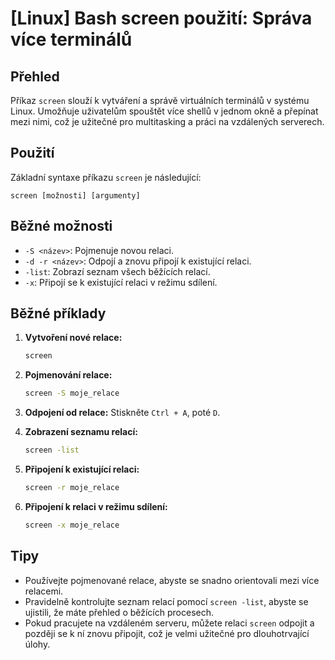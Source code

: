 # [Linux] Bash screen použití: Správa více terminálů

## Přehled
Příkaz `screen` slouží k vytváření a správě virtuálních terminálů v systému Linux. Umožňuje uživatelům spouštět více shellů v jednom okně a přepínat mezi nimi, což je užitečné pro multitasking a práci na vzdálených serverech.

## Použití
Základní syntaxe příkazu `screen` je následující:

```
screen [možnosti] [argumenty]
```

## Běžné možnosti
- `-S <název>`: Pojmenuje novou relaci.
- `-d -r <název>`: Odpojí a znovu připojí k existující relaci.
- `-list`: Zobrazí seznam všech běžících relací.
- `-x`: Připojí se k existující relaci v režimu sdílení.

## Běžné příklady
1. **Vytvoření nové relace:**
   ```bash
   screen
   ```

2. **Pojmenování relace:**
   ```bash
   screen -S moje_relace
   ```

3. **Odpojení od relace:**
   Stiskněte `Ctrl + A`, poté `D`.

4. **Zobrazení seznamu relací:**
   ```bash
   screen -list
   ```

5. **Připojení k existující relaci:**
   ```bash
   screen -r moje_relace
   ```

6. **Připojení k relaci v režimu sdílení:**
   ```bash
   screen -x moje_relace
   ```

## Tipy
- Používejte pojmenované relace, abyste se snadno orientovali mezi více relacemi.
- Pravidelně kontrolujte seznam relací pomocí `screen -list`, abyste se ujistili, že máte přehled o běžících procesech.
- Pokud pracujete na vzdáleném serveru, můžete relaci `screen` odpojit a později se k ní znovu připojit, což je velmi užitečné pro dlouhotrvající úlohy.